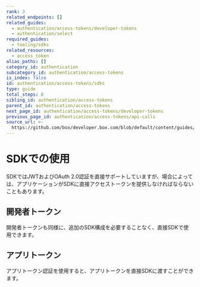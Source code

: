 ```yaml
---
rank: 3
related_endpoints: []
related_guides:
  - authentication/access-tokens/developer-tokens
  - authentication/select
required_guides:
  - tooling/sdks
related_resources:
  - access_token
alias_paths: []
category_id: authentication
subcategory_id: authentication/access-tokens
is_index: false
id: authentication/access-tokens/sdks
type: guide
total_steps: 8
sibling_id: authentication/access-tokens
parent_id: authentication/access-tokens
next_page_id: authentication/access-tokens/developer-tokens
previous_page_id: authentication/access-tokens/api-calls
source_url: >-
  https://github.com/box/developer.box.com/blob/default/content/guides/authentication/access-tokens/sdks.md
---
```

# SDKでの使用

SDKではJWTおよびOAuth 2.0認証を直接サポートしていますが、場合によっては、アプリケーションがSDKに直接アクセストークンを提供しなければならないこともあります。

<Samples id="x_auth" variant="init_with_access_and_refresh_token">

</Samples>

## 開発者トークン

開発者トークンも同様に、追加のSDK構成を必要することなく、直接SDKで使用できます。

<Samples id="x_auth" variant="init_with_dev_token">

</Samples>

## アプリトークン

アプリトークン認証を使用すると、アプリトークンを直接SDKに渡すことができます。

<Samples id="x_auth" variant="init_with_app_token">

</Samples>
